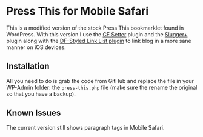# Press This for Mobile Safari #


This is a modified version of the stock Press This bookmarklet found in WordPress. With this version I use the [CF Setter](http://hypertext.net/projects/cfsetter) plugin and the [Slugger+](http://hypertext.net/projects/sluggerplus) plugin along with the [DF-Styled Link List plugin](http://wordpress.org/extend/plugins/daring-fireball-linked-list/) to link blog in a more sane manner on iOS devices.

## Installation ##

All you need to do is grab the code from GitHub and replace the file in your WP-Admin folder: the `press-this.php` file (make sure the rename the original so that you have a backup).

## Known Issues ##

The current version still shows paragraph tags in Mobile Safari.